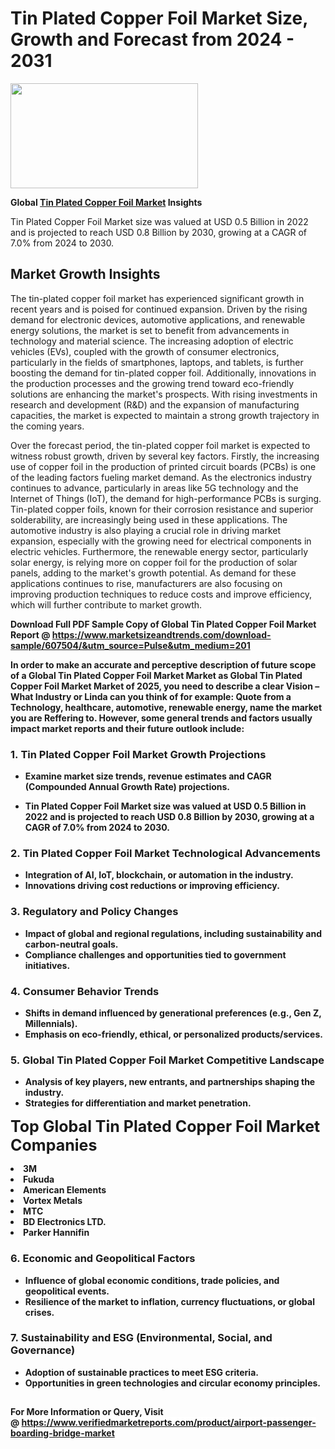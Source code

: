 <H1>Tin Plated Copper Foil Market Size, Growth and Forecast from 2024 - 2031</H1><img class="aligncenter size-medium wp-image-584254" src="https://thirdeyenews.in/wp-content/uploads/2024/09/Global-Market-Research-300x168.jpeg" alt="" width="300" height="168" /><p><strong>Global&nbsp;<a href="https://www.marketsizeandtrends.com/download-sample/607504/&amp;utm_source=Pulse&amp;utm_medium=201">Tin Plated Copper Foil Market</a> Insights</strong></p><p>Tin Plated Copper Foil Market size was valued at USD 0.5 Billion in 2022 and is projected to reach USD 0.8 Billion by 2030, growing at a CAGR of 7.0% from 2024 to 2030.</p><p><h2>Market Growth Insights</h2> <p>The tin-plated copper foil market has experienced significant growth in recent years and is poised for continued expansion. Driven by the rising demand for electronic devices, automotive applications, and renewable energy solutions, the market is set to benefit from advancements in technology and material science. The increasing adoption of electric vehicles (EVs), coupled with the growth of consumer electronics, particularly in the fields of smartphones, laptops, and tablets, is further boosting the demand for tin-plated copper foil. Additionally, innovations in the production processes and the growing trend toward eco-friendly solutions are enhancing the market's prospects. With rising investments in research and development (R&D) and the expansion of manufacturing capacities, the market is expected to maintain a strong growth trajectory in the coming years.</p> <p><strong></strong></p> <p>Over the forecast period, the tin-plated copper foil market is expected to witness robust growth, driven by several key factors. Firstly, the increasing use of copper foil in the production of printed circuit boards (PCBs) is one of the leading factors fueling market demand. As the electronics industry continues to advance, particularly in areas like 5G technology and the Internet of Things (IoT), the demand for high-performance PCBs is surging. Tin-plated copper foils, known for their corrosion resistance and superior solderability, are increasingly being used in these applications. The automotive industry is also playing a crucial role in driving market expansion, especially with the growing need for electrical components in electric vehicles. Furthermore, the renewable energy sector, particularly solar energy, is relying more on copper foil for the production of solar panels, adding to the market's growth potential. As demand for these applications continues to rise, manufacturers are also focusing on improving production techniques to reduce costs and improve efficiency, which will further contribute to market growth.</p> <p><strong></p><p><span class=""><strong>Download Full PDF Sample Copy of Global Tin Plated Copper Foil Market Report</strong> @ <a href="https://www.marketsizeandtrends.com/download-sample/607504/&amp;utm_source=Pulse&amp;utm_medium=201" target="_blank">https://www.marketsizeandtrends.com/download-sample/607504/&amp;utm_source=Pulse&amp;utm_medium=201</a></span></p><p>In order to make an accurate and perceptive description of future scope of a Global&nbsp;Tin Plated Copper Foil Market Market as Global&nbsp;Tin Plated Copper Foil Market Market of 2025, you need to describe a clear Vision &ndash; What Industry or Linda can you think of for example: Quote from a Technology, healthcare, automotive, renewable energy, name the market you are Reffering to. However, some general trends and factors usually impact market reports and their future outlook include:</p><h3>1.&nbsp;<strong>Tin Plated Copper Foil Market Growth Projections</strong></h3><ul><li>Examine market size trends, revenue estimates and CAGR (Compounded Annual Growth Rate) projections.</li><li><p>Tin Plated Copper Foil Market size was valued at USD 0.5 Billion in 2022 and is projected to reach USD 0.8 Billion by 2030, growing at a CAGR of 7.0% from 2024 to 2030.</p></li></ul><h3>2.&nbsp;<strong>Tin Plated Copper Foil Market Technological Advancements</strong></h3><ul><li>Integration of AI, IoT, blockchain, or automation in the industry.</li><li>Innovations driving cost reductions or improving efficiency.</li></ul><h3>3.&nbsp;<strong>Regulatory and Policy Changes</strong></h3><ul><li>Impact of global and regional regulations, including sustainability and carbon-neutral goals.</li><li>Compliance challenges and opportunities tied to government initiatives.</li></ul><h3>4.&nbsp;<strong>Consumer Behavior Trends</strong></h3><ul><li>Shifts in demand influenced by generational preferences (e.g., Gen Z, Millennials).</li><li>Emphasis on eco-friendly, ethical, or personalized products/services.</li></ul><h3>5.&nbsp;<strong>Global Tin Plated Copper Foil Market Competitive Landscape</strong></h3><ul><li>Analysis of key players, new entrants, and partnerships shaping the industry.</li><li>Strategies for differentiation and market penetration.</li></ul><p data-pm-slice="1 1 []"><span style="color: inherit; font-family: inherit; font-size: 25px;">Top Global Tin Plated Copper Foil Market Companies</span></p><div class="" data-test-id=""><p><li>3M</li><li> Fukuda</li><li> American Elements</li><li> Vortex Metals</li><li> MTC</li><li> BD Electronics LTD.</li><li> Parker Hannifin</li></p></div><h3>6.&nbsp;<strong>Economic and Geopolitical Factors</strong></h3><ul><li>Influence of global economic conditions, trade policies, and geopolitical events.</li><li>Resilience of the market to inflation, currency fluctuations, or global crises.</li></ul><h3>7.&nbsp;<strong>Sustainability and ESG (Environmental, Social, and Governance)</strong></h3><ul><li>Adoption of sustainable practices to meet ESG criteria.</li><li>Opportunities in green technologies and circular economy principles.</li></ul><h2><strong style="font-size: 14px;">For More Information or Query, Visit @&nbsp;</strong><a style="background-color: #ffffff; font-size: 14px;" href="https://www.marketsizeandtrends.com/report/tin-plated-copper-foil-market/" target="_blank">https://www.verifiedmarketreports.com/product/airport-passenger-boarding-bridge-market</a></h2>
